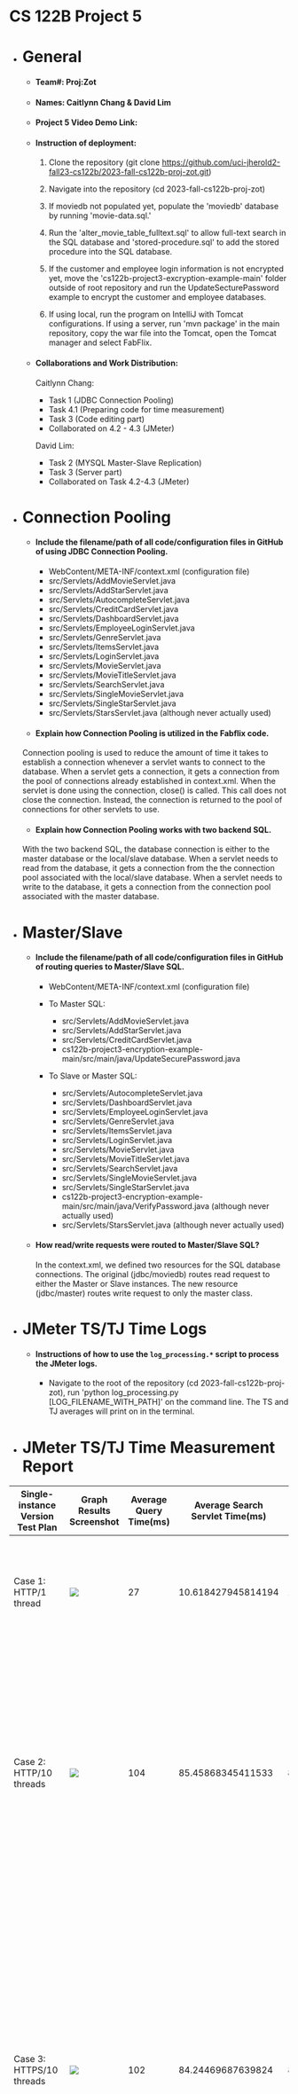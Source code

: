 # **CS 122B Project 5**

- # General
    - #### Team#: Proj:Zot
    
    - #### Names: Caitlynn Chang & David Lim
    
    - #### Project 5 Video Demo Link:

    - #### Instruction of deployment:
      1. Clone the repository (git clone https://github.com/uci-jherold2-fall23-cs122b/2023-fall-cs122b-proj-zot.git)
 
      2. Navigate into the repository (cd 2023-fall-cs122b-proj-zot)
      
      3. If moviedb not populated yet, populate the 'moviedb' database by running 'movie-data.sql.'
      
      4. Run the 'alter_movie_table_fulltext.sql' to allow full-text search in the SQL database and 'stored-procedure.sql' to add the stored procedure into the SQL database.
      
      5. If the customer and employee login information is not encrypted yet, move the 'cs122b-project3-excryption-example-main' folder outside of root repository and run the UpdateSecturePassword example to encrypt the customer and employee databases.
      
      6. If using local, run the program on IntelliJ with Tomcat configurations. If using a server, run 'mvn package' in the main repository, copy the war file into the Tomcat, open the Tomcat manager and select FabFlix. 

    - #### Collaborations and Work Distribution:
      Caitlynn Chang:
      - Task 1 (JDBC Connection Pooling)
      - Task 4.1 (Preparing code for time measurement)
      - Task 3 (Code editing part)
      - Collaborated on 4.2 - 4.3 (JMeter)

      David Lim:
      - Task 2 (MYSQL Master-Slave Replication)
      - Task 3 (Server part)
      - Collaborated on Task 4.2-4.3 (JMeter)

- # Connection Pooling
    - #### Include the filename/path of all code/configuration files in GitHub of using JDBC Connection Pooling.
        - WebContent/META-INF/context.xml (configuration file)
        - src/Servlets/AddMovieServlet.java
        - src/Servlets/AddStarServlet.java
        - src/Servlets/AutocompleteServlet.java
        - src/Servlets/CreditCardServlet.java
        - src/Servlets/DashboardServlet.java
        - src/Servlets/EmployeeLoginServlet.java
        - src/Servlets/GenreServlet.java
        - src/Servlets/ItemsServlet.java
        - src/Servlets/LoginServlet.java
        - src/Servlets/MovieServlet.java
        - src/Servlets/MovieTitleServlet.java
        - src/Servlets/SearchServlet.java
        - src/Servlets/SingleMovieServlet.java
        - src/Servlets/SingleStarServlet.java
        - src/Servlets/StarsServlet.java (although never actually used)
          
    - #### Explain how Connection Pooling is utilized in the Fabflix code.
    Connection pooling is used to reduce the amount of time it takes to establish a connection whenever a servlet wants to connect to the database. When a servlet gets a connection, it gets a connection from the pool of connections already established in context.xml. When the servlet is done using the connection, close() is called. This call does not close the connection. Instead, the connection is returned to the pool of connections for other servlets to use.
  
    - #### Explain how Connection Pooling works with two backend SQL.
    With the two backend SQL, the database connection is either to the master database or the local/slave database. When a servlet needs to read from the database, it gets a connection from the the connection pool associated with the local/slave database. When a servlet needs to write to the database, it gets a connection from the connection pool associated with the master database.

- # Master/Slave
    - #### Include the filename/path of all code/configuration files in GitHub of routing queries to Master/Slave SQL.
      - WebContent/META-INF/context.xml (configuration file)
      - To Master SQL:
          - src/Servlets/AddMovieServlet.java
          - src/Servlets/AddStarServlet.java
          - src/Servlets/CreditCardServlet.java
          - cs122b-project3-encryption-example-main/src/main/java/UpdateSecurePassword.java
            
      - To Slave or Master SQL:
          - src/Servlets/AutocompleteServlet.java
          - src/Servlets/DashboardServlet.java
          - src/Servlets/EmployeeLoginServlet.java
          - src/Servlets/GenreServlet.java
          - src/Servlets/ItemsServlet.java
          - src/Servlets/LoginServlet.java
          - src/Servlets/MovieServlet.java
          - src/Servlets/MovieTitleServlet.java
          - src/Servlets/SearchServlet.java
          - src/Servlets/SingleMovieServlet.java
          - src/Servlets/SingleStarServlet.java
          - cs122b-project3-encryption-example-main/src/main/java/VerifyPassword.java (although never actually used)
          - src/Servlets/StarsServlet.java (although never actually used)

    - #### How read/write requests were routed to Master/Slave SQL?
      In the context.xml, we defined two resources for the SQL database connections. The original (jdbc/moviedb) routes read request to either the Master or Slave instances. The new resource (jdbc/master) routes write request to only the master class.
    

- # JMeter TS/TJ Time Logs
    - #### Instructions of how to use the `log_processing.*` script to process the JMeter logs.
        - Navigate to the root of the repository (cd 2023-fall-cs122b-proj-zot), run 'python log_processing.py [LOG_FILENAME_WITH_PATH]' on the command line. The TS and TJ averages will print on in the terminal.


- # JMeter TS/TJ Time Measurement Report

| **Single-instance Version Test Plan**          | **Graph Results Screenshot** | **Average Query Time(ms)** | **Average Search Servlet Time(ms)** | **Average JDBC Time(ms)** | **Analysis** |
|------------------------------------------------|------------------------------|----------------------------|-------------------------------------|---------------------------|--------------|
| Case 1: HTTP/1 thread                          | ![](img/case1_single_instance_HTTP_1_thread.png)  | 27                         | 10.618427945814194             | 10.23943828920971         | The average search servlet time is really close the the JDBC time, which shows that most of the servlet time is related to JDBC tasks.            |
| Case 2: HTTP/10 threads                        | ![](img/case2_single_instance_HTTP_10_threads.png)   | 104                         | 85.45868345411533          | 85.19410142339412         | The increase from one thread to 10 threads increased the average time it takes to query. The throughput also increased, which may correlate with the increase in average query time since more calls are being made to the server. All threads had relatively the same average times.           |
| Case 3: HTTPS/10 threads                       | ![](img/case3_single_instance_HTTPS_10_threads.png)   | 102                         | 84.24469687639824           | 83.9398164747883                        | HTTPS seems relatively the same as HTTP, but faster by 1-2 seconds in average query time, average search servlet time, and average JDBC time. This is unusual since HTTP is usually faster than HTTPS since a handshake does not need to be established with HTTP. This deviation could be due to AWS inconsistent query times. This can be seen with the increase in throughput/min      |
| Case 4: HTTP/10 threads/No connection pooling  | ![](img/case4_single_instance_HTTP_10_threads_noPooling.png)   | 104                         | 84.6022457370276                                  | 84.16114960491328                       | ??           |

| **Scaled Version Test Plan**                   | **Graph Results Screenshot** | **Average Query Time(ms)** | **Average Search Servlet Time(ms)** | **Average JDBC Time(ms)** | **Analysis** |
|------------------------------------------------|------------------------------|----------------------------|-------------------------------------|---------------------------|--------------|
| Case 1: HTTP/1 thread                          | ![](path to image in img/)   | ??                         | ??                                  | ??                        | ??           |
| Case 2: HTTP/10 threads                        | ![](path to image in img/)   | ??                         | ??                                  | ??                        | ??           |
| Case 3: HTTP/10 threads/No connection pooling  | ![](img/case3_scaled_HTTP_10_threads_noPooling.png)   | 58    | Master: 53.04652505188679, Slave: 23.012047691328522, Average: 40.23549614303076    | Master: 52.76119158234208, Slave: 22.6770740152107, Average: 39.92898893658976                         | ??           |

# **CS 122B Project 4**

## Demo Video
https://www.youtube.com/watch?v=T3aWGcP8wos

## Contributions

Caitlynn Chang
- Implemented Autocomplete

David Lim
- Implemented Andoid

# **CS 122B Project 3**

## Demo Video
https://youtu.be/VF5bSHseUDs

## Contributions

Caitlynn Chang
- Implemented Dashboard using Stored Procedure
- Implemented PreparedStatements
- Implemented recatpcha
- Implemented HTTPS
- Implemented Encrypted Password

David Lim
- Importing large XML data files into database

## Files with Prepared Statements
- AddMovieServlet.java
- AddStarServlet.java
- CreditCardServlet.java
- EmployeeLoginServlet.java
- ItemsServlet.java
- LoginServlet.java
- SearchServlet.java
- SingleMovieServlet.java
- SingleStarServelet.java

## Parsing time optimization strategies
1. Less to SQL
2. Used a Hashmap while parsing through data to allow constant time getting

## Inconsistent data reports from parsing
In ReferenceInconsistencyReport.txt. Can be seen in video, but named InconsistencyReport.txt.

# **CS 122B Project 2**

## Demo Video
https://www.youtube.com/watch?v=3YMf_IH_Jrw

## Contributions

Caitlynn Chang
- Main Page (search and browse)
- Single Star/Movie Pages + Jump Functionaility
- Movie List Page 


David Lim
- Login Page
- Shopping Cart + Payment Pages and Functions
- Demo Video

## Where Used LIKE/ILIKE
LIKE was mainly used for the Search and Browse Function (Servlets.SearchServlet). For the search feature, LIKE was used for finding the title, director and star with the pattern being %substring%. For the browsing feature, LIKE was used for genres with the format %genre% and movie titles with the format pattern% (except for *). Genre was formatted this way due to query returning genres as a string of all the genres. 
 
# **CS 122B Project 1**

## Demo Video
https://youtu.be/39aJCIOgjM8?si=dw449bWWeoUZefQS


## Contributions

Caitlynn Chang
- Single movie and single star pages
- SQL Create Table
- Edited HTML\CSS files


David Lim
- AWS Setup
- Servlet and JS for main Movie page
- Demo'd Project
